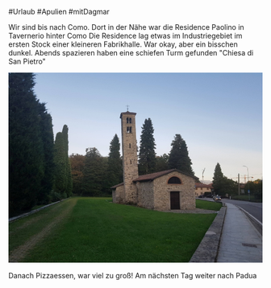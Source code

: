 #Urlaub #Apulien #mitDagmar

Wir sind bis nach Como. Dort in der Nähe war die Residence Paolino in Tavernerio hinter Como
Die Residence lag etwas im Industriegebiet im ersten Stock einer kleineren Fabrikhalle. War okay, aber ein bisschen dunkel. Abends spazieren haben eine schiefen Turm gefunden "Chiesa di San Pietro"

![](../_bilder/20230923_184823_S8_20230923_184823.jpg)

Danach Pizzaessen, war viel zu groß! Am nächsten Tag weiter nach Padua